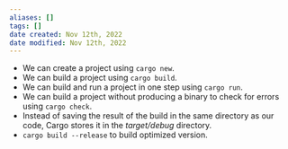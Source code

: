 ```yaml
---
aliases: []
tags: []
date created: Nov 12th, 2022
date modified: Nov 12th, 2022
---
```

- We can create a project using `cargo new`.
- We can build a project using `cargo build`.
- We can build and run a project in one step using `cargo run`.
- We can build a project without producing a binary to check for errors using `cargo check`.
- Instead of saving the result of the build in the same directory as our code, Cargo stores it in the _target/debug_ directory.
- `cargo build --release` to build optimized version.